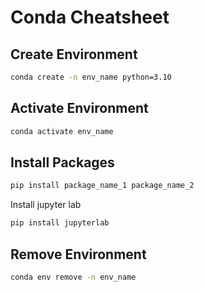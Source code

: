 # Conda Cheatsheet

## Create Environment

```bash
conda create -n env_name python=3.10
```

## Activate Environment

```bash
conda activate env_name
```

## Install Packages

```bash
pip install package_name_1 package_name_2
```

Install jupyter lab

```bash
pip install jupyterlab
```

## Remove Environment

```bash
conda env remove -n env_name
```
